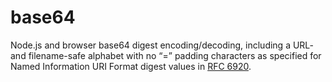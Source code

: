 # base64
Node.js and browser base64 digest encoding/decoding, including a URL- and filename-safe alphabet with no “=” padding characters as specified for Named Information URI Format digest values in [RFC 6920](https://goo.gl/z9KSEK).
